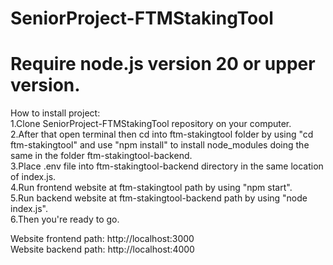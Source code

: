 # SeniorProject-FTMStakingTool

# Require node.js version 20 or upper version. <br />

How to install project:<br />
1.Clone SeniorProject-FTMStakingTool repository on your computer.<br />
2.After that open terminal then cd into ftm-stakingtool folder by using "cd ftm-stakingtool" and use "npm install" to install node_modules doing the same in the folder ftm-stakingtool-backend.<br />
3.Place .env file into ftm-stakingtool-backend directory in the same location of index.js.<br />
4.Run frontend website at ftm-stakingtool path by using "npm start".<br />
5.Run backend website at ftm-stakingtool-backend path by using "node index.js".<br />
6.Then you're ready to go.<br />

Website frontend path: http://localhost:3000<br />
Website backend path: http://localhost:4000<br />

